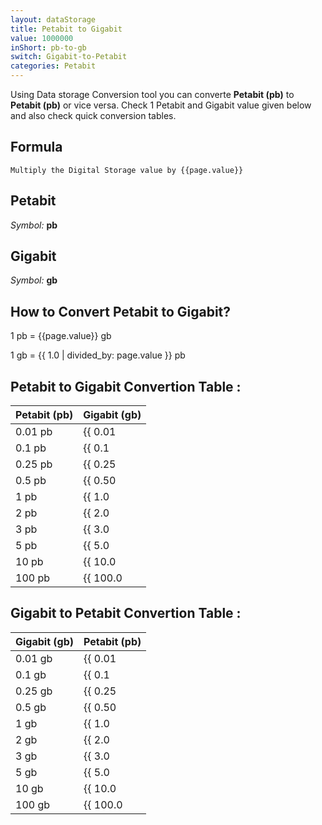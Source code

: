 ```yaml
---
layout: dataStorage
title: Petabit to Gigabit
value: 1000000
inShort: pb-to-gb
switch: Gigabit-to-Petabit
categories: Petabit
---
```


Using Data storage Conversion tool you can converte **Petabit (pb)** to **Petabit (pb)** or vice versa. Check 1 Petabit and Gigabit value given below and also check quick conversion tables.

## Formula
`Multiply the Digital Storage value by {{page.value}}`

## Petabit
*Symbol:* **pb**

## Gigabit
*Symbol:* **gb**

## How to Convert Petabit to Gigabit?

1 pb = {{page.value}} gb

1 gb = {{ 1.0 | divided_by: page.value }} pb


## Petabit to Gigabit Convertion Table :

| Petabit (pb) | Gigabit (gb) |
| ---- | ---- |
| 0.01 pb | {{ 0.01 | times: page.value }} gb |
| 0.1 pb | {{ 0.1 | times: page.value }} gb |
| 0.25 pb | {{ 0.25 | times: page.value }} gb |
| 0.5 pb | {{ 0.50 | times: page.value }} gb |
| 1 pb | {{ 1.0 | times: page.value }} gb |
| 2 pb | {{ 2.0 | times: page.value }} gb |
| 3 pb | {{ 3.0 | times: page.value }} gb |
| 5 pb | {{ 5.0 | times: page.value }} gb |
| 10 pb | {{ 10.0 | times: page.value }} gb |
| 100 pb | {{ 100.0 | times: page.value }} gb |

## Gigabit to Petabit Convertion Table :

| Gigabit (gb) | Petabit (pb) |
| ---- | ---- |
| 0.01 gb | {{ 0.01 | divided_by: page.value }} pb |
| 0.1 gb | {{ 0.1 | divided_by: page.value }} pb |
| 0.25 gb | {{ 0.25 | divided_by: page.value }} pb |
| 0.5 gb | {{ 0.50 | divided_by: page.value }} pb |
| 1 gb | {{ 1.0 | divided_by: page.value }} pb |
| 2 gb | {{ 2.0 | divided_by: page.value }} pb |
| 3 gb | {{ 3.0 | divided_by: page.value }} pb |
| 5 gb | {{ 5.0 | divided_by: page.value }} pb |
| 10 gb | {{ 10.0 | divided_by: page.value }} pb |
| 100 gb | {{ 100.0 | divided_by: page.value }} pb |


<script>
document.getElementById('selectInput')[18].selected = true
document.getElementById('selectOutput')[10].selected = true
</script>
